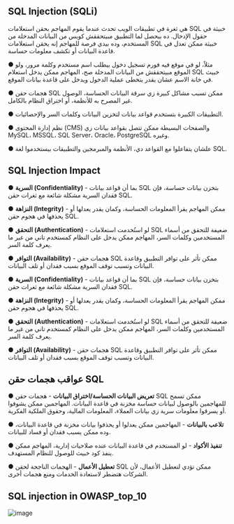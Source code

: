 ## SQL Injection (SQLi)
هي ثغرة في تطبيقات الويب تحدث عندما يقوم المهاجم بحقن استعلامات SQL خبيثة في حقول الإدخال. ده بيحصل لما التطبيق مبيتحققش كويس من البيانات المدخلة من المستخدم، وده بيدي فرصة للمهاجم إنه يحقن استعلامات SQL خبيثة ممكن تعدل في قاعدة البيانات أو تكشف معلومات حساسة.

● مثلاً، لو في موقع فيه فورم تسجيل دخول بيطلب اسم مستخدم وكلمة مرور، ولو الموقع مبيتحققش من البيانات المدخلة صح، المهاجم ممكن يدخل استعلام SQL خبيث في خانة الاسم عشان يقدر يتخطى عملية الدخول ويدخل على قاعدة بيانات الموقع.

● هجمات حقن SQL ممكن تسبب مشاكل كبيرة زي سرقة البيانات الحساسة، الوصول غير المصرح به للأنظمة، أو اختراق النظام بالكامل.

● التطبيقات الكبيرة بتستخدم قواعد بيانات لتخزين البيانات وكلمات السر والإحصائيات.

● نظم إدارة المحتوى (CMS) والصفحات البسيطة ممكن تتصل بقواعد بيانات زي MySQL، MSSQL، SQL Server، Oracle، PostgreSQL وغيره.

● علشان يتفاعلوا مع القواعد دي، الأنظمة والمبرمجين والتطبيقات بيستخدموا لغة SQL.

## SQL Injection Impact

● **السرية (Confidentiality)** - بما أن قواعد بيانات SQL بتخزن بيانات حساسة، فإن فقدان السرية مشكلة شائعة مع ثغرات حقن SQL.

● **النزاهة (Integrity)** - ممكن المهاجم يقرأ المعلومات الحساسة، وكمان يقدر يعدلها أو يحذفها في هجوم حقن SQL.

● **التحقق (Authentication)** - لو استُخدمت استعلامات SQL ضعيفة للتحقق من أسماء المستخدمين وكلمات السر، المهاجم ممكن يدخل على النظام كمستخدم تاني من غير ما يعرف كلمة السر.

● **التوافر (Availability)** - هجمات حقن SQL ممكن تأثر على توافر التطبيق وقاعدة البيانات وتسبب توقف الموقع بسبب فقدان أو تلف البيانات.


● **السرية (Confidentiality)** - بما أن قواعد بيانات SQL بتخزن بيانات حساسة، فإن فقدان السرية مشكلة شائعة مع ثغرات حقن SQL.

● **النزاهة (Integrity)** - ممكن المهاجم يقرأ المعلومات الحساسة، وكمان يقدر يعدلها أو يحذفها في هجوم حقن SQL.

● **التحقق (Authentication)** - لو استُخدمت استعلامات SQL ضعيفة للتحقق من أسماء المستخدمين وكلمات السر، المهاجم ممكن يدخل على النظام كمستخدم تاني من غير ما يعرف كلمة السر.

● **التوافر (Availability)** - هجمات حقن SQL ممكن تأثر على توافر التطبيق وقاعدة البيانات وتسبب توقف الموقع بسبب فقدان أو تلف البيانات.

## عواقب هجمات حقن SQL

● **تعريض البيانات الحساسة/اختراق البيانات** - هجمات حقن SQL ممكن تسمح للمهاجمين بالوصول لبيانات حساسة مخزنة في قاعدة البيانات. المهاجمين ممكن يشوفوا أو يسرقوا معلومات سرية زي بيانات العملاء، المعلومات المالية، وحقوق الملكية الفكرية.

● **تلاعب بالبيانات** - المهاجمين ممكن يعدلوا أو يحذفوا بيانات مخزنة في قاعدة البيانات، وده ممكن يسبب فقدان أو فساد للبيانات.

● **تنفيذ الأكواد** - لو المستخدم في قاعدة البيانات عنده صلاحيات إدارية، المهاجم ممكن ينفذ كود خبيث للوصول للنظام المستهدف.

● **تعطيل الأعمال** - الهجمات الناجحة لحقن SQL ممكن تؤدي لتعطيل الأعمال، لأن الشركات هتضطر لاستعادة الخدمات ومنع هجمات أخرى.


## SQL injection in OWASP_top_10

![image](https://github.com/user-attachments/assets/c57c0501-3ba9-4300-ac13-39e44f6be73f)

